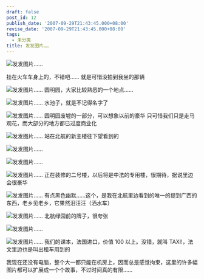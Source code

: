 ```yaml
---
draft: false
post_id: 12
publish_date: '2007-09-29T21:43:45.000+08:00'
revise_date: '2007-09-29T21:43:45.000+08:00'
tags:
  - 未分类
title: 发发图片……
---
```


![发发图片……](img_bimg_3949656873220898412.jpg)

挂在火车车身上的，不错吧……
就是可惜没拍到我坐的那辆

![发发图片……](img_bimg_3949656873220898413.jpg)
圆明园，大家比较熟悉的一个地点……

![发发图片……](img_bimg_3949656873220898414.jpg)
水池子，就是不记得名字了

![发发图片……](img_bimg_3949656873220898415.jpg)
圆明园废墟的一部分，可以想象以前的豪华
只可惜我们只是走马观花，而大部分的地方都已过度商业化

![发发图片……](img_bimg_3949656873220898416.jpg)
站在北航的新主楼往下望看到的

![发发图片……](img_bimg_3949656873220898417.jpg)

![发发图片……](img_bimg_3949656873220898418.jpg)

![发发图片……](img_bimg_3949656873220898419.jpg)
正在装修的二号楼，以后将是中法的专用楼，很期待，据说里边会很豪华

![发发图片……](img_bimg_3949656873220898420.jpg)
有点黑色幽默……这个，是我在北航里边看到的唯一的提到广西的东西，老乡见老乡，它果然泪汪汪（洒水车）

![发发图片……](img_bimg_3949656873220898422.jpg)
北航绿园前的牌子，很夸张

![发发图片……](img_bimg_3949656873220898423.jpg)

![发发图片……](img_bimg_3949656873220898424.jpg)
我们的课本，法国进口，价值 100 以上。没错，就叫 TAXI!，法文里边也是叫出租车用到的

我现在还没有电脑，整个大一都只能在机房上，因而总是感觉拘束，这里的许多幅图片都可以扩展成一个个故事，不过时间真的有限……
